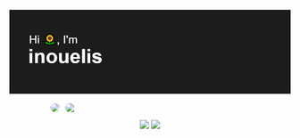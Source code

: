 [![MasterHead](https://github.com/inouelis/inouelis/blob/main/header.png)](https://github.com/inouelis)

<p style="display: flex; align-items: center; justify-content: center;">
  <img src="https://spotify-recently-played-readme.vercel.app/api?user=c881mhcn9uyiufvboifs02lf0&unique=true" style="border-radius: 10px;">
  <span style="width: 10px;"></span> <!-- Espaçamento de 10px -->
  <img src="https://github.com/inouelis/inouelis/blob/main/cat-sleep.gif" width="330" style="border-radius: 10px;">
</p>


<p float="left" align="center">
  <img src="https://spotify-recently-played-readme.vercel.app/api?user=c881mhcn9uyiufvboifs02lf0&unique=true"/>
  <img src= "https://github.com/inouelis/inouelis/blob/main/cat-sleep.gif" width="330">
</p>
